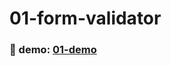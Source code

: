 # 01-form-validator

### :eyes: demo: [01-demo](https://sincerity628.github.io/back-to-simple/01-form-validator/index.html)
